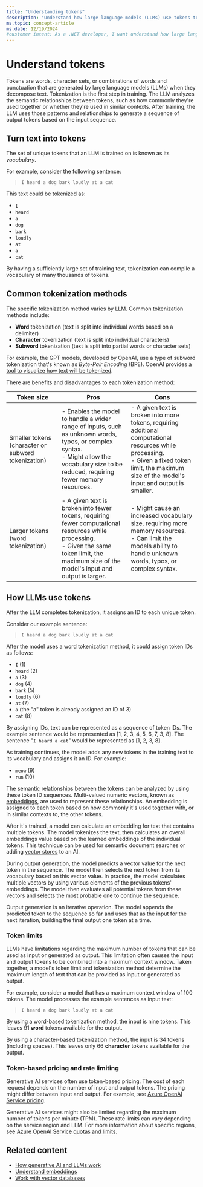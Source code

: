 ```yaml
---
title: "Understanding tokens"
description: "Understand how large language models (LLMs) use tokens to analyze semantic relationships and generate natural language outputs"
ms.topic: concept-article
ms.date: 12/19/2024
#customer intent: As a .NET developer, I want understand how large language models (LLMs) use tokens so I can add semantic analysis and text generation capabilities to my .NET projects.
---
```

# Understand tokens

Tokens are words, character sets, or combinations of words and punctuation that are generated by large language models (LLMs) when they decompose text. Tokenization is the first step in training. The LLM analyzes the semantic relationships between tokens, such as how commonly they're used together or whether they're used in similar contexts. After training, the LLM uses those patterns and relationships to generate a sequence of output tokens based on the input sequence.

## Turn text into tokens

The set of unique tokens that an LLM is trained on is known as its _vocabulary_.

For example, consider the following sentence:

> `I heard a dog bark loudly at a cat`

This text could be tokenized as:

- `I`
- `heard`
- `a`
- `dog`
- `bark`
- `loudly`
- `at`
- `a`
- `cat`

By having a sufficiently large set of training text, tokenization can compile a vocabulary of many thousands of tokens.

## Common tokenization methods

The specific tokenization method varies by LLM. Common tokenization methods include:

- **Word** tokenization (text is split into individual words based on a delimiter)
- **Character** tokenization (text is split into individual characters)
- **Subword** tokenization (text is split into partial words or character sets)

For example, the GPT models, developed by OpenAI, use a type of subword tokenization that's known as _Byte-Pair Encoding_ (BPE). OpenAI provides [a tool to visualize how text will be tokenized](https://platform.openai.com/tokenizer).

There are benefits and disadvantages to each tokenization method:

| Token size                                         | Pros | Cons |
|----------------------------------------------------|------|------|
| Smaller tokens (character or subword tokenization) | - Enables the model to handle a wider range of inputs, such as unknown words, typos, or complex syntax.<br>- Might allow the vocabulary size to be reduced, requiring fewer memory resources. | - A given text is broken into more tokens, requiring additional computational resources while processing.<br>- Given a fixed token limit, the maximum size of the model's input and output is smaller. |
| Larger tokens (word tokenization)                  | - A given text is broken into fewer tokens, requiring fewer computational resources while processing.<br>- Given the same token limit, the maximum size of the model's input and output is larger. | - Might cause an increased vocabulary size, requiring more memory resources.<br>- Can limit the models ability to handle unknown words, typos, or complex syntax. |

## How LLMs use tokens

After the LLM completes tokenization, it assigns an ID to each unique token.

Consider our example sentence:

> `I heard a dog bark loudly at a cat`

After the model uses a word tokenization method, it could assign token IDs as follows:

- `I` (1)
- `heard` (2)
- `a` (3)
- `dog` (4)
- `bark` (5)
- `loudly` (6)
- `at` (7)
- `a` (the "a" token is already assigned an ID of 3)
- `cat` (8)

By assigning IDs, text can be represented as a sequence of token IDs. The example sentence would be represented as [1, 2, 3, 4, 5, 6, 7, 3, 8]. The sentence "`I heard a cat`" would be represented as [1, 2, 3, 8].

As training continues, the model adds any new tokens in the training text to its vocabulary and assigns it an ID. For example:

- `meow` (9)
- `run` (10)

The semantic relationships between the tokens can be analyzed by using these token ID sequences. Multi-valued numeric vectors, known as [embeddings](embeddings.md), are used to represent these relationships. An embedding is assigned to each token based on how commonly it's used together with, or in similar contexts to, the other tokens.

After it's trained, a model can calculate an embedding for text that contains multiple tokens. The model tokenizes the text, then calculates an overall embeddings value based on the learned embeddings of the individual tokens. This technique can be used for semantic document searches or adding [vector stores](/semantic-kernel/concepts/vector-store-connectors/) to an AI.

During output generation, the model predicts a vector value for the next token in the sequence. The model then selects the next token from its vocabulary based on this vector value. In practice, the model calculates multiple vectors by using various elements of the previous tokens' embeddings. The model then evaluates all potential tokens from these vectors and selects the most probable one to continue the sequence.

Output generation is an iterative operation. The model appends the predicted token to the sequence so far and uses that as the input for the next iteration, building the final output one token at a time.

### Token limits

LLMs have limitations regarding the maximum number of tokens that can be used as input or generated as output. This limitation often causes the input and output tokens to be combined into a maximum context window. Taken together, a model's token limit and tokenization method determine the maximum length of text that can be provided as input or generated as output.

For example, consider a model that has a maximum context window of 100 tokens. The model processes the example sentences as input text:

> `I heard a dog bark loudly at a cat`

By using a word-based tokenization method, the input is nine tokens. This leaves 91 **word** tokens available for the output.

By using a character-based tokenization method, the input is 34 tokens (including spaces). This leaves only 66 **character** tokens available for the output.

### Token-based pricing and rate limiting

Generative AI services often use token-based pricing. The cost of each request depends on the number of input and output tokens. The pricing might differ between input and output. For example, see [Azure OpenAI Service pricing](https://azure.microsoft.com/pricing/details/cognitive-services/openai-service/).

Generative AI services might also be limited regarding the maximum number of tokens per minute (TPM). These rate limits can vary depending on the service region and LLM. For more information about specific regions, see [Azure OpenAI Service quotas and limits](/azure/ai-services/openai/quotas-limits#regional-quota-limits).

## Related content

- [How generative AI and LLMs work](how-genai-and-llms-work.md)
- [Understand embeddings](embeddings.md)
- [Work with vector databases](vector-databases.md)
